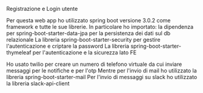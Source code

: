 Registrazione e Login utente


Per questa web app ho utilizzato spring boot versione 3.0.2 come framework e tutte le sue librerie.
In particolare ho importato:
la dipendenza per spring-boot-starter-data-jpa per la persistenza dei dati sul db relazionale
La libreria spring-boot-starter-security per gestire l'autenticazione e criptare la password
La libreria spring-boot-starter-thymeleaf per l'autenticazione e la sicurezza lato FE

Ho usato twilio per creare un numero di telefono virtuale da cui inviare messaggi per le notifiche e per l'otp
Mentre per l'invio di mail ho utilizzato la libreria spring-boot-starter-mail
Per l'invio di messaggi su slack ho utilizzato la libreria slack-api-client
